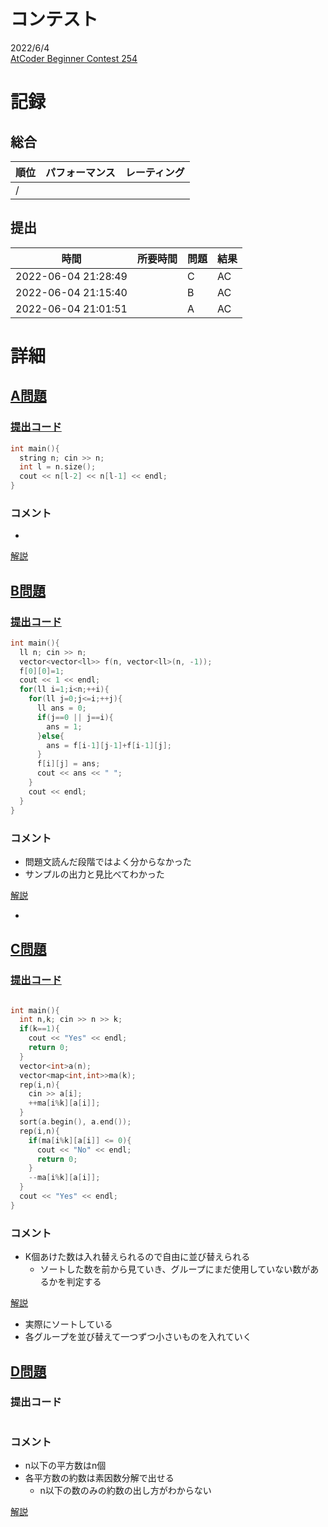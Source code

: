 # コンテスト
2022/6/4<br>
[AtCoder Beginner Contest 254](https://atcoder.jp/contests/abc254)

# 記録
## 総合
|  順位  |  パフォーマンス  | レーティング |
| ---- | ---- | ---- |
|   /   |  |  |

## 提出
|  時間  |  所要時間  |  問題  | 結果 |
| ---- | ---- | ---- | ---- |
| 2022-06-04 21:28:49 |  | C | AC |
| 2022-06-04 21:15:40 |  | B | AC |
| 2022-06-04 21:01:51 |  | A | AC |


# 詳細
## [A問題](https://atcoder.jp/contests/abc254/tasks/abc254_a)
### [提出コード](https://atcoder.jp/contests/abc254/submissions/32201927)
```c++
int main(){
  string n; cin >> n;
  int l = n.size();
  cout << n[l-2] << n[l-1] << endl;
}
```

### コメント

* 

[解説](https://atcoder.jp/contests/abc254/editorial/4064)


## [B問題](https://atcoder.jp/contests/abc254/tasks/abc254_b)
### [提出コード](https://atcoder.jp/contests/abc254/submissions/32214906)
```c++
int main(){
  ll n; cin >> n;
  vector<vector<ll>> f(n, vector<ll>(n, -1));
  f[0][0]=1;
  cout << 1 << endl;
  for(ll i=1;i<n;++i){
    for(ll j=0;j<=i;++j){
      ll ans = 0;
      if(j==0 || j==i){
        ans = 1;
      }else{
        ans = f[i-1][j-1]+f[i-1][j];
      }
      f[i][j] = ans;
      cout << ans << " ";
    }
    cout << endl;
  }
}
```

### コメント

* 問題文読んだ段階ではよく分からなかった
* サンプルの出力と見比べてわかった

[解説](https://atcoder.jp/contests/abc254/editorial/4050)

* 


## [C問題](https://atcoder.jp/contests/abc254/tasks/abc254_c)
### [提出コード](https://atcoder.jp/contests/abc254/submissions/32221382)

```c++

int main(){
  int n,k; cin >> n >> k;
  if(k==1){
    cout << "Yes" << endl;
    return 0;
  }
  vector<int>a(n);
  vector<map<int,int>>ma(k);
  rep(i,n){
    cin >> a[i];
    ++ma[i%k][a[i]];
  }
  sort(a.begin(), a.end());
  rep(i,n){
    if(ma[i%k][a[i]] <= 0){
      cout << "No" << endl;
      return 0;
    }
    --ma[i%k][a[i]];
  }
  cout << "Yes" << endl;
}
```

### コメント
* K個あけた数は入れ替えられるので自由に並び替えられる
  * ソートした数を前から見ていき、グループにまだ使用していない数があるかを判定する

[解説](https://atcoder.jp/contests/abc254/editorial/4051)

* 実際にソートしている
* 各グループを並び替えて一つずつ小さいものを入れていく


## [D問題](https://atcoder.jp/contests/abc254/tasks/abc254_d)
### 提出コード

```c++

```

### コメント

* n以下の平方数はn個
* 各平方数の約数は素因数分解で出せる
    * n以下の数のみの約数の出し方がわからない

[解説]()
